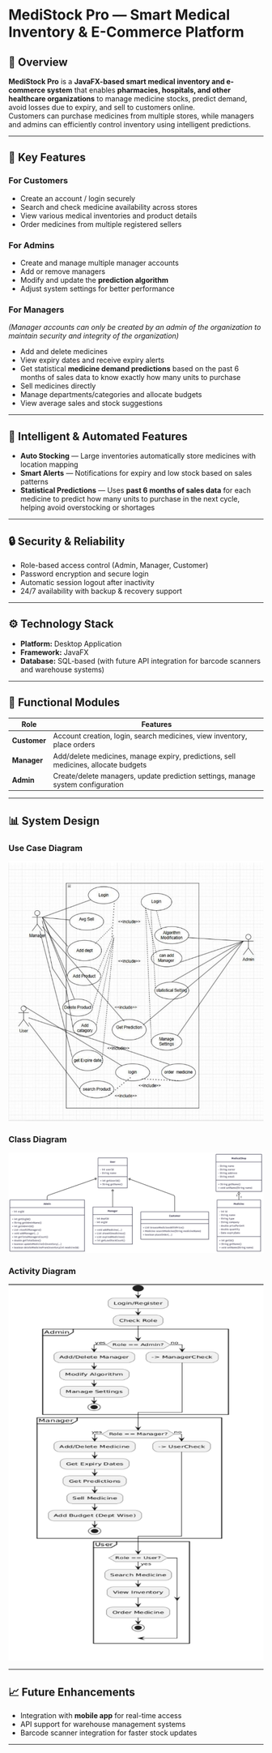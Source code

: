 # MediStock Pro — Smart Medical Inventory & E-Commerce Platform

## 📌 Overview
**MediStock Pro** is a **JavaFX-based smart medical inventory and e-commerce system** that enables **pharmacies, hospitals, and other healthcare organizations** to manage medicine stocks, predict demand, avoid losses due to expiry, and sell to customers online.  
Customers can purchase medicines from multiple stores, while managers and admins can efficiently control inventory using intelligent predictions.

---

## 🚀 Key Features

### **For Customers**
- Create an account / login securely
- Search and check medicine availability across stores
- View various medical inventories and product details
- Order medicines from multiple registered sellers

### **For Admins**
- Create and manage multiple manager accounts
- Add or remove managers
- Modify and update the **prediction algorithm**
- Adjust system settings for better performance

### **For Managers**  
*(Manager accounts can only be created by an admin of the organization to maintain security and integrity of the organization)*  
- Add and delete medicines
- View expiry dates and receive expiry alerts
- Get statistical **medicine demand predictions** based on the past 6 months of sales data to know exactly how many units to purchase  
- Sell medicines directly
- Manage departments/categories and allocate budgets
- View average sales and stock suggestions

---

## 🧠 Intelligent & Automated Features
- **Auto Stocking** — Large inventories automatically store medicines with location mapping
- **Smart Alerts** — Notifications for expiry and low stock based on sales patterns
- **Statistical Predictions** — Uses **past 6 months of sales data** for each medicine to predict how many units to purchase in the next cycle, helping avoid overstocking or shortages

---

## 🔒 Security & Reliability
- Role-based access control (Admin, Manager, Customer)
- Password encryption and secure login
- Automatic session logout after inactivity
- 24/7 availability with backup & recovery support

---

## ⚙️ Technology Stack
- **Platform:** Desktop Application
- **Framework:** JavaFX
- **Database:** SQL-based (with future API integration for barcode scanners and warehouse systems)

---

## 📂 Functional Modules

| Role       | Features |
|------------|----------|
| **Customer** | Account creation, login, search medicines, view inventory, place orders |
| **Manager**  | Add/delete medicines, manage expiry, predictions, sell medicines, allocate budgets |
| **Admin**    | Create/delete managers, update prediction settings, manage system configuration |

---

## 📊 System Design

### **Use Case Diagram**
![Use Case Diagram](docs/use_case_diagram.png)

### **Class Diagram**
![Class Diagram](docs/class_diagram.png)

### **Activity Diagram**
![Activity Diagram](docs/activity_diagram.png)

---

## 📈 Future Enhancements
- Integration with **mobile app** for real-time access
- API support for warehouse management systems
- Barcode scanner integration for faster stock updates

---

